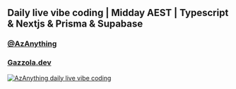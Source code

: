 ## Daily live vibe coding | Midday AEST | Typescript & Nextjs & Prisma & Supabase
### [@AzAnything](https://www.youtube.com/@AzAnything)
### [Gazzola.dev](https://gazzola.dev)

[![AzAnything daily live vibe coding](https://github.com/user-attachments/assets/2aff023d-ac45-431a-be82-0b6af053c352)](https://www.youtube.com/@AzAnything)
